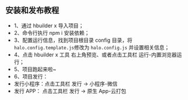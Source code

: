 ## 安装和发布教程

- 1、通过 hbuilder x 导入项目；
- 2、命令行执行 npm i 安装依赖；
- 3、配置运行信息，找到项目根目录 config 目录，将`halo.config.template.js`修改为 `halo.config.js` 并设置相关信息；
- 4、点击 hbuilder x 工具 右上角预览、或者点击工具栏 运行-内置浏览器运行；
- 5、项目跑起来啦~
- 6、项目发行：
- 发行小程序：点击工具栏 发行 -> 小程序-微信
- 发行 APP： 点击工具栏 发行 -> 原生 App-云打包

